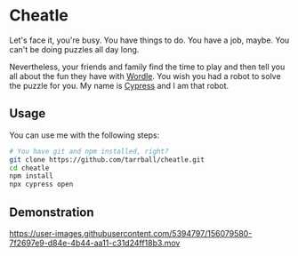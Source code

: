 # Cheatle

Let's face it, you're busy. You have things to do. You have a job, maybe. You can't be doing puzzles all day long.

Nevertheless, your friends and family find the time to play and then tell you all about the fun they have with [Wordle](https://www.nytimes.com/games/wordle/index.html). You wish you had a robot to solve the puzzle for you. My name is [Cypress](http://cypress.io) and I am that robot.

## Usage

You can use me with the following steps:

```sh
# You have git and npm installed, right?
git clone https://github.com/tarrball/cheatle.git
cd cheatle
npm install
npx cypress open
```

## Demonstration

https://user-images.githubusercontent.com/5394797/156079580-7f2697e9-d84e-4b44-aa11-c31d24ff18b3.mov

